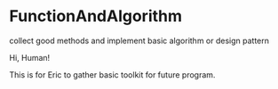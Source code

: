 # FunctionAndAlgorithm
collect good methods and implement basic algorithm or design pattern

Hi, Human!

This is for Eric to gather basic toolkit for future program.
